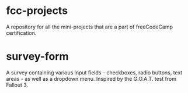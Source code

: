 # fcc-projects
A repository for all the mini-projects that are a part of freeCodeCamp certification.

# survey-form
A survey containing various input fields - checkboxes, radio buttons, text areas - as well as a dropdown menu. Inspired by the G.O.A.T. test from Fallout 3.
